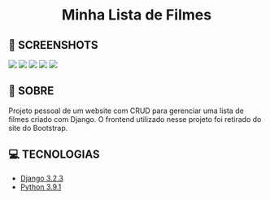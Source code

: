 <h1 align="center">Minha Lista de Filmes</h1>

## 📸 SCREENSHOTS
<img src="https://user-images.githubusercontent.com/62306104/120701452-398c6d00-c489-11eb-899f-807b8b480ab0.png" /> 
<img src="https://user-images.githubusercontent.com/62306104/120702465-7b69e300-c48a-11eb-9a4c-b8fadf11c926.png" />
<img src="https://user-images.githubusercontent.com/62306104/120702467-7c027980-c48a-11eb-81f1-d49805ac1ce3.png" /> 
<img src="https://user-images.githubusercontent.com/62306104/120702468-7c9b1000-c48a-11eb-9a05-da5e3faeed37.png" />
<img src="https://user-images.githubusercontent.com/62306104/120702470-7c9b1000-c48a-11eb-9713-2becc369be4a.png" />

## 📜 SOBRE
Projeto pessoal de um website com CRUD para gerenciar uma lista de filmes criado com Django. 
O frontend utilizado nesse projeto foi retirado do site do Bootstrap.

## 💻 TECNOLOGIAS
- [Django 3.2.3](https://www.djangoproject.com/)
- [Python 3.9.1](https://www.python.org/)
